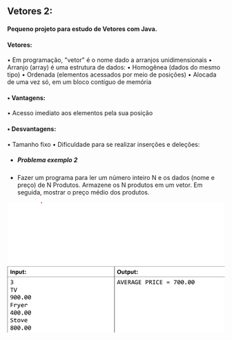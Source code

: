 ## Vetores 2:

#### Pequeno projeto para estudo de Vetores com Java.

#### Vetores:

• Em programação, "vetor" é o nome dado a arranjos unidimensionais
• Arranjo (array) é uma estrutura de dados: • Homogênea (dados do mesmo tipo)
• Ordenada (elementos acessados por meio de posições)
• Alocada de uma vez só, em um bloco contíguo de memória

#### • Vantagens:

• Acesso imediato aos elementos pela sua posição

#### • Desvantagens:

• Tamanho fixo
• Dificuldade para se realizar inserções e deleções:

- ##### Problema exemplo 2
- Fazer um programa para ler um número inteiro N e os dados (nome e
  preço) de N Produtos. Armazene os N produtos em um vetor. Em
  seguida, mostrar o preço médio dos produtos.

![Vetores 2](../assets/vetores2/vetores2.png)
